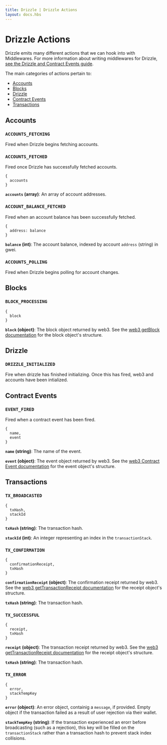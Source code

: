```yaml
---
title: Drizzle | Drizzle Actions
layout: docs.hbs
---
```

# Drizzle Actions

Drizzle emits many different actions that we can hook into with Middlewares. For more information about writing middlewares for Drizzle, [see the Drizzle and Contract Events guide](/guides/drizzle-and-contract-events).

The main categories of actions pertain to:
* [Accounts](#accounts)
* [Blocks](#blocks)
* [Drizzle](#drizzle)
* [Contract Events](#contract-events)
* [Transactions](#transactions)

## Accounts

### `ACCOUNTS_FETCHING`
Fired when Drizzle begins fetching accounts.

### `ACCOUNTS_FETCHED`
Fired once Drizzle has successfully fetched accounts.
```
{
  accounts
}
```
**`accounts` (array)**: An array of account addresses.

<!--
### `ACCOUNTS_FAILED`
A sentence about the event, such as: conditions under which it fires, what it contains, etc.
```
{
  error
}
```
`error` (object): An error object.
-->

### `ACCOUNT_BALANCE_FETCHED`
Fired when an account balance has been successfully fetched. 
```
{
  address: balance
}
```
**`balance` (int)**: The account balance, indexed by account `address` (string) in gwei.

### `ACCOUNTS_POLLING`
Fired when Drizzle begins polling for account changes.

## Blocks

<!--### `BLOCK_RECEIVED`
A sentence about the event, such as: conditions under which it fires, what it contains, etc.

### `BLOCKS_FAILED`
A sentence about the event, such as: conditions under which it fires, what it contains, etc.

### `BLOCK_FOUND`
A sentence about the event, such as: conditions under which it fires, what it contains, etc.-->

### `BLOCK_PROCESSING`
```
{
  block
}
```
**`block` (object)**: The block object returned by web3. See the [web3 getBlock documentation](https://web3js.readthedocs.io/en/1.0/web3-eth.html?highlight=getBlock#id45) for the block object's structure.

<!--### `BLOCKS_LISTENING`
A sentence about the event, such as: conditions under which it fires, what it contains, etc.

### `BLOCKS_POLLING`
A sentence about the event, such as: conditions under which it fires, what it contains, etc.-->

## Drizzle

<!--### `DRIZZLE_INITIALIZING`
A sentence about the event, such as: conditions under which it fires, what it contains, etc.-->

### `DRIZZLE_INITIALIZED`
Fire when drizzle has finished initializing. Once this has fired, web3 and accounts have been intialized.

<!--### `DRIZZLE_FAILED`
A sentence about the event, such as: conditions under which it fires, what it contains, etc.

## Contracts

### `GETTING_CONTRACT_VAR`
A sentence about the event, such as: conditions under which it fires, what it contains, etc.

### `GOT_CONTRACT_VAR`
A sentence about the event, such as: conditions under which it fires, what it contains, etc.

### `ERROR_CONTRACT_VAR`
A sentence about the event, such as: conditions under which it fires, what it contains, etc.

### `CONTRACT_SYNC_IND`
A sentence about the event, such as: conditions under which it fires, what it contains, etc.

### `CONTRACT_SYNCED`
A sentence about the event, such as: conditions under which it fires, what it contains, etc.

### `CONTRACT_SYNCING`
A sentence about the event, such as: conditions under which it fires, what it contains, etc.

### `DELETE_CONTRACT`
A sentence about the event, such as: conditions under which it fires, what it contains, etc.

### `CALL_CONTRACT_FN`
A sentence about the event, such as: conditions under which it fires, what it contains, etc.

### `SEND_CONTRACT_TX`
A sentence about the event, such as: conditions under which it fires, what it contains, etc.

### `ADD_CONTRACT`
A sentence about the event, such as: conditions under which it fires, what it contains, etc.

### `CONTRACT_INITIALIZING`
A sentence about the event, such as: conditions under which it fires, what it contains, etc.

### `CONTRACT_INITIALIZED`
A sentence about the event, such as: conditions under which it fires, what it contains, etc.-->

## Contract Events

<!--### `LISTEN_FOR_EVENT`
A sentence about the event, such as: conditions under which it fires, what it contains, etc.-->

### `EVENT_FIRED`
Fired when a contract event has been fired.
```
{
  name,
  event
}
```
**`name` (string)**: The name of the event.

**`event` (object)**: The event object returned by web3. See the [web3 Contract Event documentation](https://web3js.readthedocs.io/en/1.0/web3-eth-contract.html#contract-events-return) for the event object's structure.

<!--### `EVENT_CHANGED`
A sentence about the event, such as: conditions under which it fires, what it contains, etc.

### `EVENT_ERROR`
A sentence about the event, such as: conditions under which it fires, what it contains, etc.-->

## Transactions

<!--### `PUSH_TO_TXSTACK`
A sentence about the event, such as: conditions under which it fires, what it contains, etc.-->

### `TX_BROADCASTED`
```
{
  txHash,
  stackId
}
```
**`txHash` (string)**: The transaction hash.

**`stackId` (int)**: An integer representing an index in the `transactionStack`.

### `TX_CONFIRMATION`
```
{
  confirmationReceipt,
  txHash
}
```
**`confirmationReceipt` (object)**: The confirmation receipt returned by web3. See the [web3 getTransactionReceipt documentation](https://web3js.readthedocs.io/en/1.0/web3-eth.html?highlight=confirmation#eth-gettransactionreceipt-return) for the receipt object's structure.

**`txHash` (string)**: The transaction hash.

### `TX_SUCCESSFUL`
```
{
  receipt,
  txHash
}
```
**`receipt` (object)**: The transaction receipt returned by web3. See the [web3 getTransactionReceipt documentation](https://web3js.readthedocs.io/en/1.0/web3-eth.html?highlight=confirmation#eth-gettransactionreceipt-return) for the receipt object's structure.

**`txHash` (string)**: The transaction hash.

### `TX_ERROR`
```
{
  error,
  stackTempKey
}
```
**`error` (object)**: An error object, containig a `message`, if provided. Empty object if the transaction failed as a result of user rejection via their wallet.

**`stackTempKey` (string)**: If the transaction experienced an erorr before broadcasting (such as a rejection), this key will be filled on the `transactionStack` rather than a transaction hash to prevent stack index collisions.
